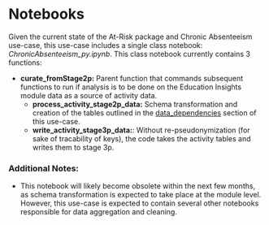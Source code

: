 # Notebooks
Given the current state of the At-Risk package and Chronic Absenteeism use-case, this use-case includes a single class notebook: <em>ChronicAbsenteeism_py.ipynb</em>. This class notebook currently contains 3 functions:
 - <strong>curate_fromStage2p:</strong> Parent function that commands subsequent functions to run if analysis is to be done on the Education Insights module data as a source of activity data.
     * <strong>process_activity_stage2p_data:</strong> Schema transformation and creation of the tables outlined in the [data_dependencies](https://github.com/cstohlmann/oea-at-risk-package/tree/main/Chronic_Absenteeism/data_dependencies) section of this use-case.
     * <strong>write_activity_stage3p_data:</strong>: Without re-pseudonymization (for sake of tracability of keys), the code takes the activity tables and writes them to stage 3p.

### Additional Notes:
 - This notebook will likely become obsolete within the next few months, as schema transformation is expected to take place at the module level. However, this use-case is expected to contain several other notebooks responsible for data aggregation and cleaning.
